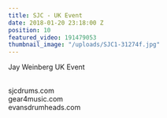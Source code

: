 ```yaml
---
title: SJC - UK Event
date: 2018-01-20 23:18:00 Z
position: 10
featured_video: 191479053
thumbnail_image: "/uploads/SJC1-31274f.jpg"
---
```


Jay Weinberg UK Event<br>

<br>sjcdrums.com<br>
gear4music.com<br>
evansdrumheads.com​